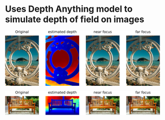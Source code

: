 # Uses Depth Anything model to simulate depth of field on images

<p align="center">
  <img src="teaser.jpg" alt="Image" />
</p>
<p align="center">
  <img src="teaser2.jpg" alt="Image" />
</p>
